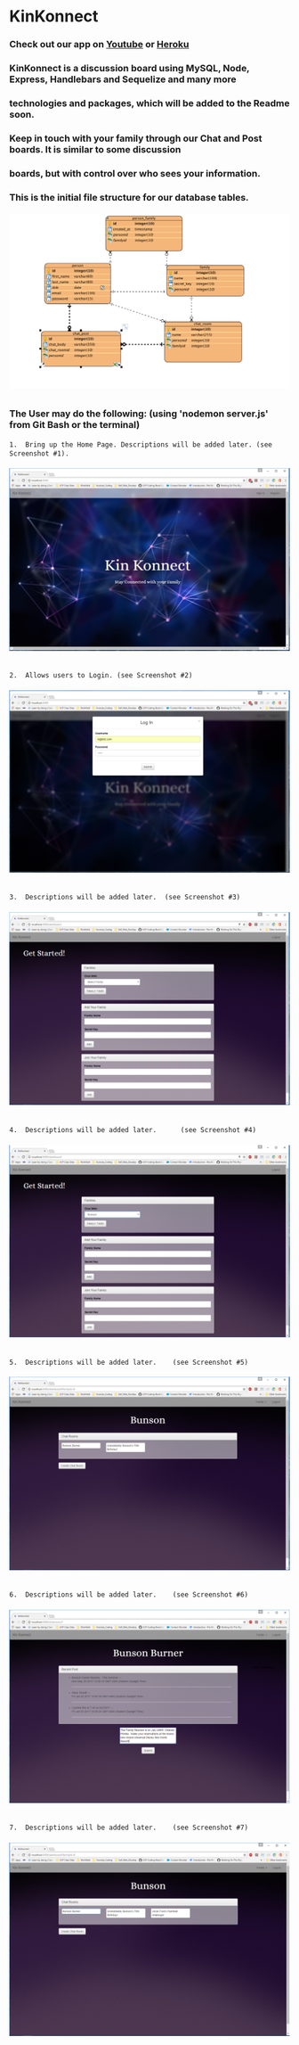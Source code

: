 # KinKonnect

### Check out our app on [Youtube](https://youtu.be/PAOQ3Y3c2CQ) or [Heroku](https://kinkonnect.herokuapp.com/)

###  KinKonnect is a discussion board using MySQL, Node, Express, Handlebars and Sequelize and many more
###  technologies and packages, which will be added to the Readme soon.  
###  Keep in touch with your family through our Chat and Post boards.  It is similar to some discussion 
###  boards, but with control over who sees your information.

### This is the initial file structure for our database tables.

######    ![Alt text](public/assets/img/initialStructure.png.png?raw=true "Screenshot A")

### The User may do the following: (using 'nodemon server.js' from Git Bash or the terminal) 

    1.  Bring up the Home Page. Descriptions will be added later. (see Screenshot #1).
    
######    ![Alt text](public/assets/img/kinKonnectNewHome.png?raw=true "Screenshot #1") 
    
    2.  Allows users to Login. (see Screenshot #2)

######    ![Alt text](public/assets/img/login.png?raw=true "Screenshot #2") 
    
    3.  Descriptions will be added later.  (see Screenshot #3)
    
######    ![Alt text](public/assets/img/familyDashboard.png?raw=true "Screenshot #3")

    4.  Descriptions will be added later.      (see Screenshot #4)
    
######   ![Alt text](public/assets/img/chatWithFamily.png?raw=true "Screenshot #4")

    5.  Descriptions will be added later.    (see Screenshot #5)
        
######   ![Alt text](public/assets/img/secondChatRoom.png?raw=true "Screenshot #5")

    6.  Descriptions will be added later.    (see Screenshot #6)
        
######   ![Alt text](public/assets/img/multiplePosts.png?raw=true "Screenshot #6")

    7.  Descriptions will be added later.    (see Screenshot #7)
        
######   ![Alt text](public/assets/img/threeChatRooms.PNG?raw=true "Screenshot #7")
